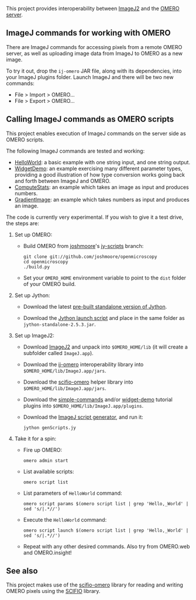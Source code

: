 This project provides interoperability between
[ImageJ2](http://developer.imagej.net/) and the
[OMERO server](https://www.openmicroscopy.org/site/support/omero4/).

## ImageJ commands for working with OMERO

There are ImageJ commands for accessing pixels from a remote OMERO server,
as well as uploading image data from ImageJ to OMERO as a new image.

To try it out, drop the `ij-omero` JAR file, along with its dependencies, into
your ImageJ plugins folder. Launch ImageJ and there will be two new commands:

* File > Import > OMERO...
* File > Export > OMERO...

## Calling ImageJ commands as OMERO scripts

This project enables execution of ImageJ commands on the server side as OMERO
scripts.

The following ImageJ commands are tested and working:

* [HelloWorld](https://github.com/imagej/imagej-tutorials/blob/0bbd12e3/simple-commands/src/main/java/HelloWorld.java):
  a basic example with one string input, and one string output.
* [WidgetDemo](https://github.com/imagej/imagej-tutorials/blob/0bbd12e3/widget-demo/src/main/java/WidgetDemo.java):
  an example exercising many different parameter types, providing a good
  illustration of how type conversion works going back and forth between ImageJ
  and OMERO.
* [ComputeStats](https://github.com/imagej/imagej-tutorials/blob/0bbd12e3/simple-commands/src/main/java/ComputeStats.java):
  an example which takes an image as input and produces numbers.
* [GradientImage](https://github.com/imagej/imagej-tutorials/blob/0bbd12e3/simple-commands/src/main/java/GradientImage.java):
  an example which takes numbers as input and produces an image.

The code is currently very experimental. If you wish to give it a test drive, the steps are:

1. Set up OMERO:

   * Build OMERO from [joshmoore](https://github.com/joshmoore)'s
     [jy-scripts](https://github.com/joshmoore/openmicroscopy/compare/jy-scripts)
     branch:

      ```shell
      git clone git://github.com/joshmoore/openmicroscopy
      cd openmicroscopy
      ./build.py
      ```

   * Set your `OMERO_HOME` environment variable to point to the `dist` folder
     of your OMERO build.

2. Set up Jython:

   * Download the latest
     [pre-built standalone version of Jython](http://jython.org/downloads.html).

   * Download the [Jython launch script](bin/jython) and place in the same
     folder as `jython-standalone-2.5.3.jar`.

3. Set up ImageJ2:

   * Download [ImageJ2](http://developer.imagej.net/downloads) and unpack into
     `$OMERO_HOME/lib` (it will create a subfolder called `ImageJ.app`).

   * Download the
     [ij-omero](http://jenkins.imagej.net/job/ImageJ-OMERO/lastSuccessfulBuild/artifact/target/ij-omero-0.1.0-SNAPSHOT.jar)
     interoperability library into `$OMERO_HOME/lib/ImageJ.app/jars`.

   * Download the
     [scifio-omero](http://maven.imagej.net/content/repositories/releases/io/scif/scifio-omero/0.2.1/scifio-omero-0.2.1.jar)
     helper library into `$OMERO_HOME/lib/ImageJ.app/jars`.

   * Download the
     [simple-commands](http://jenkins.imagej.net/job/ImageJ-tutorials/lastSuccessfulBuild/artifact/simple-commands/target/simple-commands-1.0.0-SNAPSHOT.jar)
     and/or
     [widget-demo](http://jenkins.imagej.net/job/ImageJ-tutorials/lastSuccessfulBuild/artifact/widget-demo/target/widget-demo-1.0.0-SNAPSHOT.jar)
     tutorial plugins into `$OMERO_HOME/lib/ImageJ.app/plugins`.

   * Download the [ImageJ script generator](bin/genScripts.jy), and run it:

        ```shell
        jython genScripts.jy
        ```

4. Take it for a spin:

   * Fire up OMERO:

       ```shell
       omero admin start
       ```

   * List available scripts:

       ```shell
       omero script list
       ```

   * List parameters of `HelloWorld` command:

        ```shell
        omero script params $(omero script list | grep 'Hello,_World' | sed 's/|.*//')
        ```

   * Execute the `HelloWorld` command:

        ```shell
        omero script launch $(omero script list | grep 'Hello,_World' | sed 's/|.*//')
        ```

   * Repeat with any other desired commands.
     Also try from OMERO.web and OMERO.insight!

## See also

This project makes use of the
[scifio-omero](https://github.com/scifio/scifio-omero) library for reading and
writing OMERO pixels using the [SCIFIO](http://scif.io/) library.
